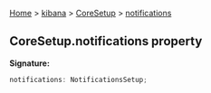 [Home](./index) &gt; [kibana](./kibana.md) &gt; [CoreSetup](./kibana.coresetup.md) &gt; [notifications](./kibana.coresetup.notifications.md)

## CoreSetup.notifications property

<b>Signature:</b>

```typescript
notifications: NotificationsSetup;
```
